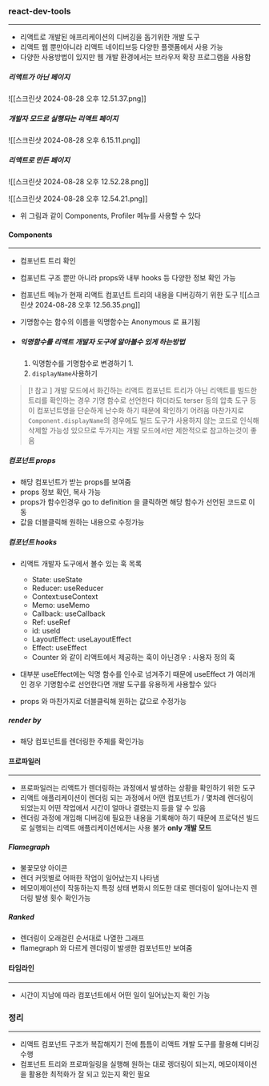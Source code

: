 ### react-dev-tools

---

- 리액트로 개발된 애프리케이션의 디버깅을 돕기위한 개발 도구
- 리액트 웹 뿐만아니라 리액트 네이티브등 다양한 플랫폼에서 사용 가능
- 다양한 사용방법이 있지만 웹 개발 환경에서는 브라우저 확장 프로그램을 사용함

##### 리액트가 아닌 페이지

![[스크린샷 2024-08-28 오후 12.51.37.png]]

##### 개발자 모드로 실행돠는 리액트 페이지

![[스크린샷 2024-08-28 오후 6.15.11.png]]

##### 리액트로 만든 페이지

![[스크린샷 2024-08-28 오후 12.52.28.png]]

![[스크린샷 2024-08-28 오후 12.54.21.png]]

- 위 그림과 같이 Components, Profiler 메뉴를 사용할 수 있다

#### Components

---

- 컴포넌트 트리 확인
- 컴포넌트 구조 뿐만 아니라 props와 내부 hooks 등 다양한 정보 확인 가능
- 컴포넌트 메뉴가 현재 리액트 컴포넌트 트리의 내용을 디버깅하기 위한 도구
  ![[스크린샷 2024-08-28 오후 12.56.35.png]]
- 기명함수는 함수의 이름을 익명함수는 Anonymous 로 표기됨

- ##### 익명함수를 리액트 개발자 도구에 알아볼수 있게 하는방법
  1.  익명함수를 기명함수로 변경하기
      1.
  2.  `displayName`사용하기

> [! 참고 ]
> 개발 모드에서 화긴하는 리액트 컴포넌트 트리가 아닌 리액트를 빌드한 트리를 확인하는 경우 기명 함수로 선언한다 하더라도 terser 등의 압축 도구 등이 컴포넌트명을 단순하게 난수화 하기 때문에 확인하기 어려움
> 마찬가지로 `Component.displayName`의 경우에도 빌드 도구가 사용하지 않는 코드로 인식해 삭제할 가능성 있으므로 두가지는 개발 모드에서만 제한적으로 참고하는것이 좋음

##### 컴포넌트 props

- 해당 컴포넌트가 받는 props를 보여줌
- props 정보 확인, 복사 가능
- props가 함수인경우 go to definition 을 클릭하면 해당 함수가 선언된 코드로 이동
- 값을 더블클릭해 원하는 내용으로 수정가능

##### 컴포넌트 hooks

- 리액트 개발자 도구에서 볼수 있는 훅 목록

  - State: useState
  - Reducer: useReducer
  - Context:useContext
  - Memo: useMemo
  - Callback: useCallback
  - Ref: useRef
  - id: useId
  - LayoutEffect: useLayoutEffect
  - Effect: useEffect
  - Counter 와 같이 리액트에서 제공하는 훅이 아닌경우 : 사용자 정의 훅

- 대부분 useEffect에는 익명 함수를 인수로 넘겨주기 때문에 useEffect 가 여러개인 경우 기명함수로 선언한다면 개발 도구를 유용하게 사용할수 있다
- props 와 마찬가지로 더블클릭해 원하는 값으로 수정가능

##### render by

- 해당 컴포넌트를 렌더링한 주체를 확인가능

#### 프로파일러

---

- 프로파일러는 리액트가 렌더링하는 과정에서 발생하는 상황을 확인하기 위한 도구
- 리액트 애플리케이션이 렌더링 되는 과정에서 어떤 컴포넌트가 / 몇차례 렌더링이 되었는지 어떤 작업에서 시간이 얼마나 결렸는지 등을 알 수 있음
- 렌더링 과정에 개입해 디버깅에 필요한 내용을 기록해야 하기 때문에 프로덕션 빌드로 실행되는 리액트 애플리케이션에서는 사용 불가 **only 개발 모드**

##### Flamegraph

- 불꽃모양 아이콘
- 렌더 커밋별로 어떠한 작업이 일어났는지 나타냄
- 메모이제이션이 작동하는지 특정 상태 변화시 의도한 대로 렌더링이 일어나는지 렌더링 발생 횟수 확인가능

##### Ranked

- 렌더링이 오래걸린 순서대로 나열한 그래프
- flamegraph 와 다르게 렌더링이 발생한 컴포넌트만 보여줌

#### 타임라인

---

- 시간이 지남에 따라 컴포넌트에서 어떤 일이 일어났는지 확인 가능

### 정리

---

- 리액트 컴포넌트 구조가 복잡해지기 전에 틈틈이 리액트 개발 도구를 활용해 디버깅 수행
- 컴포넌트 트리와 프로파일링을 실행해 원하는 대로 렝더링이 되는지, 메모이제이션을 활용한 최적화가 잘 되고 있는지 확인 필요
